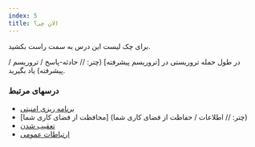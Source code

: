 ```yaml
---
index: 5
title: الان چی؟
---
```

برای چک لیست این درس به سمت راست بکشید.

در طول حمله تروریستی در [تروریسم پیشرفته] (چتر: // حادثه-پاسخ / تروریسم / پیشرفته) یاد بگیرید.

### درسهای مرتبط

*   [برنامه ریزی امنیتی](umbrella://assess-your-risk/security-planning)
*   [محافظت از فضای کاری شما] (چتر: // اطلاعات / حفاظت از فضای کاری شما)
*   [تعقیب شدن](umbrella://work/being-followed/beginner)
*   [ارتباطات عمومی](umbrella://work/public-communications)
